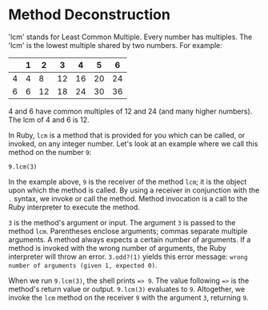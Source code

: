 # Method Deconstruction
'lcm' stands for Least Common Multiple. Every number has multiples. The 'lcm' is the lowest multiple shared by two numbers. For example:

||1|2|3|4|5|6|
|--- |--- |--- |--- |--- |--- |--- |
|4|4|8|12|16|20|24|
|6|6|12|18|24|30|36|

4 and 6 have common multiples of 12 and 24 (and many higher numbers). The lcm of 4 and 6 is 12.

In Ruby, `lcm` is a method that is provided for you which can be called, or invoked, on any integer number. Let's look at an example where we call this method on the number `9`:
```
9.lcm(3)
```
In the example above, `9` is the receiver of the method `lcm`; it is the object upon which the method is called. By using a receiver in conjunction with the `.` syntax, we invoke or call the method. Method invocation is a call to the Ruby interpreter to execute the method.

`3` is the method's argument or input. The argument `3` is passed to the method `lcm`. Parentheses enclose arguments; commas separate multiple arguments. A method always expects a certain number of arguments. If a method is invoked with the wrong number of arguments, the Ruby interpreter will throw an error. `3.odd?(1)` yields this error message: `wrong number of arguments (given 1, expected 0)`.

When we run `9.lcm(3)`, the shell prints `=> 9`. The value following `=>` is the method's return value or output. `9.lcm(3)` evaluates to `9`. Altogether, we invoke the `lcm` method on the receiver `9` with the argument `3`, returning `9`.